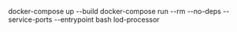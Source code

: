 docker-compose up --build
docker-compose run --rm   --no-deps   --service-ports   --entrypoint bash   lod-processor
